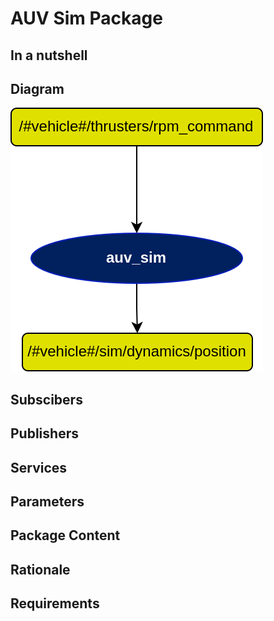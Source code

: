 # AUV Sim Package

## In a nutshell

## Diagram
![AUV sim Diagram](img/auv_sim.png)

## Subscibers

## Publishers

## Services

## Parameters

## Package Content

## Rationale 

## Requirements
